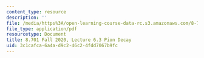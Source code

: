 ```yaml
---
content_type: resource
description: ''
file: /media/https%3A/open-learning-course-data-rc.s3.amazonaws.com/8-701-introduction-to-nuclear-and-particle-physics-fall-2020/3c1cafca6a4ad9c246c24fdd7067b9fc_MIT8_701f20_lec6.3.pdf
file_type: application/pdf
resourcetype: Document
title: 8.701 Fall 2020, Lecture 6.3 Pion Decay
uid: 3c1cafca-6a4a-d9c2-46c2-4fdd7067b9fc
---
```

